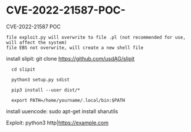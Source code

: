 # CVE-2022-21587-POC-
CVE-2022-21587 POC 

```
file exploit.py will overwrite to file .pl (not recommended for use, will affect the system) 
file EBS not overwrite, will create a new shell file
```

install slipit:
      git clone https://github.com/usdAG/slipit
      
      cd slipit

      python3 setup.py sdist

      pip3 install --user dist/*

      export PATH=/home/yourname/.local/bin:$PATH
   

install uuencode:
  sudo apt-get install sharutils

Exploit: python3 http|https://example.com
